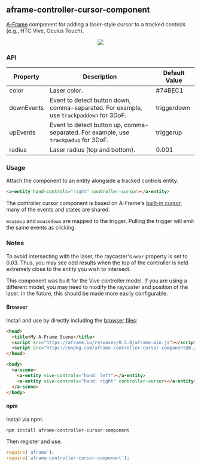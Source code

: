 ## aframe-controller-cursor-component

[A-Frame](https://aframe.io) component for adding a laser-style cursor to a
tracked controls (e.g., HTC Vive, Oculus Touch).

<p align="center">
  <img src="http://i.imgur.com/QCgZWd7.gif"/>
</p>

### API

| Property   | Description                                                                             | Default Value |
|------------|-----------------------------------------------------------------------------------------|---------------|
| color      | Laser color.                                                                            | #74BEC1       |
| downEvents | Event to detect button down, comma-separated. For example, use `trackpaddown` for 3DoF. | triggerdown   |
| upEvents   | Event to detect button up, comma-separated. For example, use `trackpadup` for 3DoF.     | triggerup     |
| radius     | Laser radius (top and bottom).                                                          | 0.001         |

### Usage

Attach the component to an entity alongside a tracked controls entity.

```html
<a-entity hand-controls="right" controller-cursor></a-entity>
```

The controller cursor component is based on A-Frame's [built-in
cursor](https://aframe.io/docs/master/components/cursor.html), many of the
events and states are shared.

`mouseup` and `mousedown` are mapped to the trigger. Pulling the trigger will
emit the same events as clicking.

### Notes

To avoid intersecting with the laser, the raycaster's `near` property is set to
0.03. Thus, you may see odd results when the top of the controller is held
extremely close to the entity you wish to intersect.

This component was built for the Vive controller model. If you are using a
different model, you may need to modify the raycaster and position of the
laser. In the future, this should be made more easily configurable.

#### Browser

Install and use by directly including the [browser files](dist):

```html
<head>
  <title>My A-Frame Scene</title>
  <script src="https://aframe.io/releases/0.5.0/aframe.min.js"></script>
  <script src="https://unpkg.com/aframe-controller-cursor-component@0.2.7/dist/aframe-controller-cursor-component.min.js"></script>
</head>

<body>
  <a-scene>
    <a-entity vive-controls="hand: left"></a-entity>
    <a-entity vive-controls="hand: right" controller-cursor></a-entity>
  </a-scene>
</body>
```

#### npm

Install via npm:

```bash
npm install aframe-controller-cursor-component
```

Then register and use.

```js
require('aframe');
require('aframe-controller-cursor-component');
```
